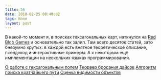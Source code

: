 ```yaml
---
title: 56
date: 2018-02-25 08:40:02
tags: None
layout: post
---
```


В какой-то момент я, в поисках гексагональных карт, наткнулся на [Red Blob Games](https://www.redblobgames.com/) и основательно так залип. Там всего десяток статей, зато бнезумно крутых: в каждой есть внятное теоретическое описание, псевдокод и интерактивные примеры. А к некоторым ещё имплементации на нескольких языках программирования.

[О работе с гексагональным полем](https://www.redblobgames.com/grids/hexagons/)
[Теорвер бросания дайсов](https://www.redblobgames.com/articles/probability/damage-rolls.html)
[Алгоритм поиска кратчайшего пути](https://www.redblobgames.com/pathfinding/a-star/introduction.html)
[Оценка видимости объектов](https://www.redblobgames.com/articles/visibility/)
